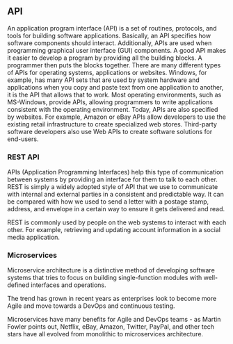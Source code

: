 ## API

An application program interface (API) is a set of routines, protocols, and tools for building software applications. Basically, an API specifies how software components should interact. Additionally, APIs are used when programming graphical user interface (GUI) components. A good API makes it easier to develop a program by providing all the building blocks. A programmer then puts the blocks together.
There are many different types of APIs for operating systems, applications or websites. Windows, for example, has many API sets that are used by system hardware and applications  when you copy and paste text from one application to another, it is the API that allows that to work.
Most operating environments, such as MS-Windows, provide APIs, allowing programmers to write applications consistent with the operating environment. Today, APIs are also specified by websites. For example, Amazon or eBay APIs allow developers to use the existing retail infrastructure to create specialized web stores. Third-party software developers also use Web APIs to create software solutions for end-users.
### REST API

APIs (Application Programming Interfaces) help this type of communication between systems by providing an interface for them to talk to each other. REST is simply a widely adopted style of API that we use to communicate with internal and external parties in a consistent and predictable way. It can be compared with how we used to send a letter with a postage stamp, address, and envelope in a certain way to ensure it gets delivered and read.

REST is commonly used by people on the web systems to interact with each other. For example, retrieving and updating account information in a social media application.

### Microservices
Microservice architecture is a distinctive method of developing software systems that tries to focus on building single-function modules with well-defined interfaces and operations.

The trend has grown in recent years as enterprises look to become more Agile and move towards a DevOps and continuous testing.

Microservices have many benefits for Agile and DevOps teams - as Martin Fowler points out, Netflix, eBay, Amazon, Twitter, PayPal, and other tech stars have all evolved from monolithic to microservices architecture.
